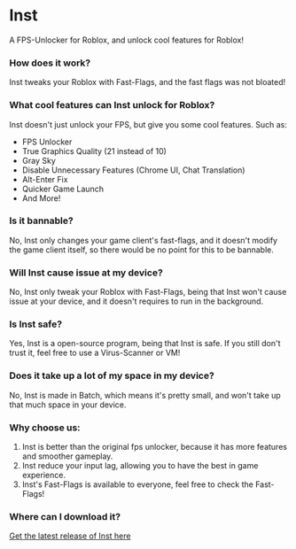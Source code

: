# Inst
A FPS-Unlocker for Roblox, and unlock cool features for Roblox!

### How does it work?
Inst tweaks your Roblox with Fast-Flags, and the fast flags was not bloated!

### What cool features can Inst unlock for Roblox?
Inst doesn't just unlock your FPS, but give you some cool features.
Such as:

- FPS Unlocker
- True Graphics Quality (21 instead of 10)
- Gray Sky
- Disable Unnecessary Features (Chrome UI, Chat Translation)
- Alt-Enter Fix
- Quicker Game Launch
- And More!

### Is it bannable?
No, Inst only changes your game client's fast-flags, and it doesn't modify the game client itself, so there would be no point for this to be bannable.

### Will Inst cause issue at my device?
No, Inst only tweak your Roblox with Fast-Flags, being that Inst won't cause issue at your device, and it doesn't requires to run in the background.

### Is Inst safe?
Yes, Inst is a open-source program, being that Inst is safe. If you still don't trust it, feel free to use a Virus-Scanner or VM!

### Does it take up a lot of my space in my device?
No, Inst is made in Batch, which means it's pretty small, and won't take up that much space in your device.

### Why choose us:
1. Inst is better than the original fps unlocker, because it has more features and smoother gameplay.
2. Inst reduce your input lag, allowing you to have the best in game experience.
3. Inst's Fast-Flags is available to everyone, feel free to check the Fast-Flags!

### Where can I download it?
[Get the latest release of Inst here](https://github.com/nulasw/Inst/releases/tag/Inst)

